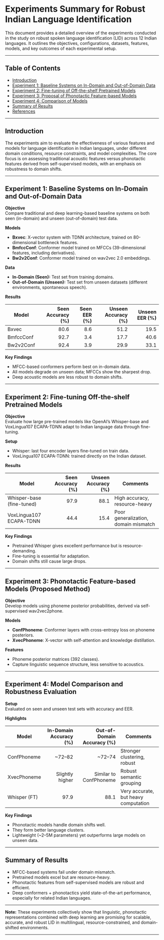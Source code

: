 # Experiments Summary for Robust Indian Language Identification

This document provides a detailed overview of the experiments conducted in the study on robust spoken language identification (LID) across 12 Indian languages. It outlines the objectives, configurations, datasets, features, models, and key outcomes of each experimental setup.

---

## Table of Contents
- [Introduction](#introduction)
- [Experiment 1: Baseline Systems on In-Domain and Out-of-Domain Data](#experiment-1-baseline-systems-on-in-domain-and-out-of-domain-data)
- [Experiment 2: Fine-tuning of Off-the-shelf Pretrained Models](#experiment-2-fine-tuning-of-off-the-shelf-pretrained-models)
- [Experiment 3: Proposal of Phonotactic Feature-based Models](#experiment-3-proposal-of-phonotactic-feature-based-models)
- [Experiment 4: Comparison of Models](#experiment-4-comparison-of-models)
- [Summary of Results](#summary-of-results)
- [References](#references)

---

## Introduction

The experiments aim to evaluate the effectiveness of various features and models for language identification in Indian languages, under different domain conditions, resource constraints, and model complexities. The core focus is on assessing traditional acoustic features versus phonotactic features derived from self-supervised models, with an emphasis on robustness to domain shifts.

---

## Experiment 1: Baseline Systems on In-Domain and Out-of-Domain Data

**Objective**  
Compare traditional and deep learning-based baseline systems on both seen (in-domain) and unseen (out-of-domain) test data.

**Models**
- **Bxvec**: X-vector system with TDNN architecture, trained on 80-dimensional bottleneck features.  
- **BmfccConf**: Conformer model trained on MFCCs (39-dimensional features, including derivatives).  
- **Bw2v2Conf**: Conformer model trained on wav2vec 2.0 embeddings.  

**Data**
- **In-Domain (Seen):** Test set from training domains.  
- **Out-of-Domain (Unseen):** Test set from unseen datasets (different environments, spontaneous speech).  

**Results**

| Model       | Seen Accuracy (%) | Seen EER (%) | Unseen Accuracy (%) | Unseen EER (%) |
|-------------|------------------:|-------------:|--------------------:|---------------:|
| Bxvec       | 80.6              | 8.6          | 51.2                | 19.5           |
| BmfccConf   | 92.7              | 3.4          | 17.7                | 40.6           |
| Bw2v2Conf   | 92.4              | 3.9          | 29.9                | 33.1           |

**Key Findings**
- MFCC-based conformers perform best on in-domain data.  
- All models degrade on unseen data; MFCCs show the sharpest drop.  
- Deep acoustic models are less robust to domain shifts.  

---

## Experiment 2: Fine-tuning Off-the-shelf Pretrained Models

**Objective**  
Evaluate how large pre-trained models like OpenAI’s Whisper-base and VoxLingua107 ECAPA-TDNN adapt to Indian language data through fine-tuning.

**Setup**
- Whisper: last four encoder layers fine-tuned on train data.  
- VoxLingua107 ECAPA-TDNN: trained directly on the Indian dataset.  

**Results**

| Model                        | Seen Accuracy (%) | Unseen Accuracy (%) | Comments                                  |
|-------------------------------|------------------:|--------------------:|-------------------------------------------|
| Whisper-base (fine-tuned)     | 97.9              | 88.1                | High accuracy, resource-heavy             |
| VoxLingua107 ECAPA-TDNN       | 44.4              | 15.4                | Poor generalization, domain mismatch      |

**Key Findings**
- Pretrained Whisper gives excellent performance but is resource-demanding.  
- Fine-tuning is essential for adaptation.  
- Domain shifts still cause large drops.  

---

## Experiment 3: Phonotactic Feature-based Models (Proposed Method)

**Objective**  
Develop models using phoneme posterior probabilities, derived via self-supervised wav2vec2phone.

**Models**
- **ConfPhoneme**: Conformer layers with cross-entropy loss on phoneme posteriors.  
- **XvecPhoneme**: X-vector with self-attention and knowledge distillation.  

**Features**
- Phoneme posterior matrices (392 classes).  
- Capture linguistic sequence structure, less sensitive to acoustics.  

---

## Experiment 4: Model Comparison and Robustness Evaluation

**Setup**  
Evaluated on seen and unseen test sets with accuracy and EER.

**Highlights**

| Model            | In-Domain Accuracy (%) | Out-of-Domain Accuracy (%) | Comments                                |
|------------------|-----------------------:|---------------------------:|-----------------------------------------|
| ConfPhoneme      | ~72–82                 | ~72–74                     | Stronger clustering, robust             |
| XvecPhoneme      | Slightly higher        | Similar to ConfPhoneme     | Robust semantic grouping                |
| Whisper (FT)     | 97.9                   | 88.1                       | Very accurate, but heavy computation    |

**Key Findings**
- Phonotactic models handle domain shifts well.  
- They form better language clusters.  
- Lightweight (~2–5M parameters) yet outperforms large models on unseen data.  

---

## Summary of Results

- MFCC-based systems fail under domain mismatch.  
- Pretrained models excel but are resource-heavy.  
- Phonotactic features from self-supervised models are robust and efficient.  
- Deep conformers + phonotactics yield state-of-the-art performance, especially for related Indian languages.  

---

**Note:** These experiments collectively show that linguistic, phonotactic representations combined with deep learning are promising for scalable, accurate, and robust LID in multilingual, resource-constrained, and domain-shifted environments.  

---
